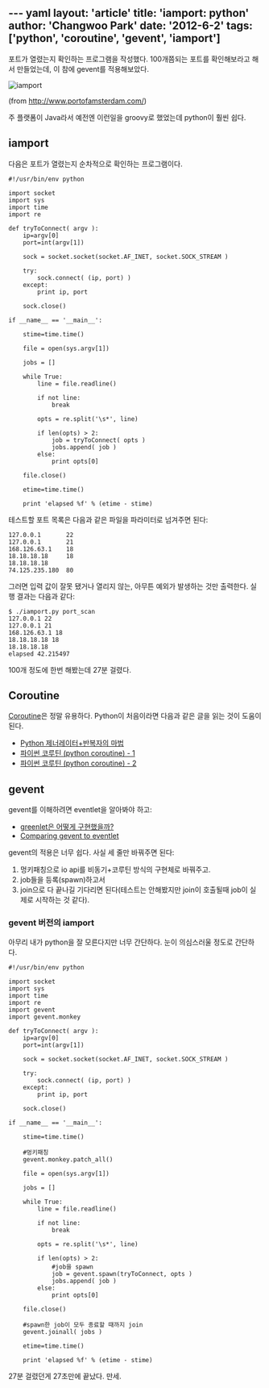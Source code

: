 --- yaml
layout: 'article'
title: 'iamport: python'
author: 'Changwoo Park'
date: '2012-6-2'
tags: ['python', 'coroutine', 'gevent', 'iamport']
---

포트가 열렸는지 확인하는 프로그램을 작성했다. 100개쯤되는 포트를 확인해보라고 해서 만들었는데, 이 참에 gevent를 적용해보았다.

![iamport](/articles/2012/iamport/iamport.jpg)

(from http://www.portofamsterdam.com/)

주 플랫폼이 Java라서 예전엔 이런일을 groovy로 했었는데 python이 훨씬 쉽다.

## iamport

다음은 포트가 열렸는지 순차적으로 확인하는 프로그램이다.

    #!/usr/bin/env python

    import socket
    import sys
    import time
    import re

    def tryToConnect( argv ):
        ip=argv[0]
        port=int(argv[1])

        sock = socket.socket(socket.AF_INET, socket.SOCK_STREAM )

        try:
            sock.connect( (ip, port) )
        except:
            print ip, port

        sock.close()

    if __name__ == '__main__':

        stime=time.time()

        file = open(sys.argv[1])

        jobs = []

        while True:
            line = file.readline()

            if not line:
                break

            opts = re.split('\s*', line)

            if len(opts) > 2:
                job = tryToConnect( opts )
                jobs.append( job )
            else:
                print opts[0]

        file.close()

        etime=time.time()

        print 'elapsed %f' % (etime - stime)

테스트할 포트 목록은 다음과 같은 파일을 파라미터로 넘겨주면 된다:

    127.0.0.1       22
    127.0.0.1       21
    168.126.63.1    18
    18.18.18.18     18
    18.18.18.18
    74.125.235.180  80

그러면 입력 값이 잘못 됐거나 열리지 않는, 아무튼 예외가 발생하는 것만 출력한다. 실행 결과는 다음과 같다:

    $ ./iamport.py port_scan 
    127.0.0.1 22
    127.0.0.1 21
    168.126.63.1 18
    18.18.18.18 18
    18.18.18.18
    elapsed 42.215497

100개 정도에 한번 해봤는데 27분 걸렸다.

## Coroutine

[Coroutine][]은 정말 유용하다. Python이 처음이라면 다음과 같은 글을 읽는 것이 도움이 된다.

- [Python 제너레이터+반복자의 마법](http://blog.dahlia.pe.kr/articles/2009/09/15/python-%EC%A0%9C%EB%84%88%EB%A0%88%EC%9D%B4%ED%84%B0%EB%B0%98%EB%B3%B5%EC%9E%90%EC%9D%98-%EB%A7%88%EB%B2%95)
- [파이썬 코루틴 (python coroutine) - 1](http://pyengine.blogspot.com/2011/07/python-coroutine-1.html)
- [파이썬 코루틴 (python coroutine) - 2](http://pyengine.blogspot.com/2011/07/python-coroutine-2.html)

[Coroutine]: /articles/2012/coroutine.html

## gevent

gevent를 이해하려면 eventlet을 알아봐야 하고:

- [greenlet은 어떻게 구현했을까?](http://ricanet.com/new/view.php?id=blog/111007)
- [Comparing gevent to eventlet](http://blog.gevent.org/2010/02/27/why-gevent/)

gevent의 적용은 너무 쉽다. 사실 세 줄만 바꿔주면 된다:

1. 멍키패칭으로 io api를 비동기+코루틴 방식의 구현체로 바꿔주고.
2. job들을 등록(spawn)하고서
3. join으로 다 끝나길 기다리면 된다(테스트는 안해봤지만 join이 호출될때 job이 실제로 시작하는 것 같다).

### gevent 버전의 iamport

아무리 내가 python을 잘 모른다지만 너무 간단하다. 눈이 의심스러울 정도로 간단하다.

    #!/usr/bin/env python

    import socket
    import sys
    import time
    import re
    import gevent
    import gevent.monkey

    def tryToConnect( argv ):
        ip=argv[0]
        port=int(argv[1])

        sock = socket.socket(socket.AF_INET, socket.SOCK_STREAM )

        try:
            sock.connect( (ip, port) )
        except:
            print ip, port

        sock.close()

    if __name__ == '__main__':

        stime=time.time()

        #멍키패칭
        gevent.monkey.patch_all()

        file = open(sys.argv[1])

        jobs = []

        while True:
            line = file.readline()

            if not line:
                break

            opts = re.split('\s*', line)

            if len(opts) > 2:
                #job을 spawn
                job = gevent.spawn(tryToConnect, opts )
                jobs.append( job )
            else:
                print opts[0]

        file.close()

        #spawn한 job이 모두 종료할 때까지 join
        gevent.joinall( jobs )

        etime=time.time()

        print 'elapsed %f' % (etime - stime)

27분 걸렸던게 27초만에 끝났다. 만세.


